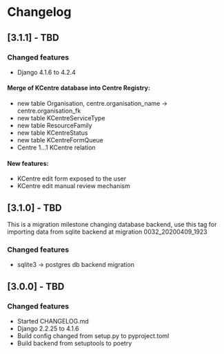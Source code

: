 # Changelog


## [3.1.1] - TBD

### Changed features
- Django 4.1.6 to 4.2.4

#### Merge of KCentre database into Centre Registry:
- new table Organisation, centre.organisation_name -> centre.organisation_fk
- new table KCentreServiceType
- new table ResourceFamily
- new table KCentreStatus
- new table KCentreFormQueue
- Centre 1...1 KCentre relation
#### New features:
- KCentre edit form exposed to the user
- KCentre edit manual review mechanism

## [3.1.0] - TBD

This is a migration milestone changing database backend, use this tag for importing data from sqlite backend 
at migration 0032_20200409_1923

### Changed features
- sqlite3 -> postgres db backend migration


## [3.0.0] - TBD

### Changed features
- Started CHANGELOG.md 
- Django 2.2.25 to 4.1.6
- Build config changed from setup.py to pyproject.toml
- Build backend from setuptools to poetry
